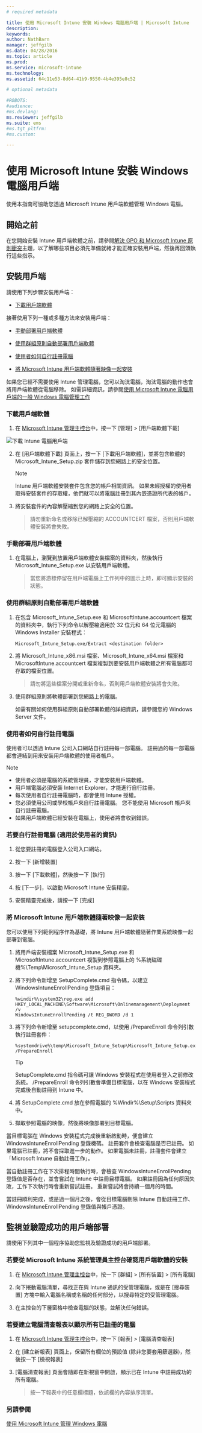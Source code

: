 ```yaml
---
# required metadata

title: 使用 Microsoft Intune 安裝 Windows 電腦用戶端 | Microsoft Intune
description:
keywords:
author: NathBarn
manager: jeffgilb
ms.date: 04/28/2016
ms.topic: article
ms.prod:
ms.service: microsoft-intune
ms.technology:
ms.assetid: 64c11e53-8d64-41b9-9550-4b4e395e8c52

# optional metadata

#ROBOTS:
#audience:
#ms.devlang:
ms.reviewer: jeffgilb
ms.suite: ems
#ms.tgt_pltfrm:
#ms.custom:

---
```


# 使用 Microsoft Intune 安裝 Windows 電腦用戶端
使用本指南可協助您透過 Microsoft Intune 用戶端軟體管理 Windows 電腦。

## 開始之前
在您開始安裝 Intune 用戶端軟體之前，請參閱[解決 GPO 和 Microsoft Intune 原則衝突](resolve-gpo-and-microsoft-intune-policy-conflicts.md)主題，以了解哪些項目必須先準備就緒才能正確安裝用戶端，然後再回頭執行這些指示。

## 安裝用戶端
請使用下列步驟安裝用戶端：

-   [下載用戶端軟體](#to-download-the-client-software)

接著使用下列一種或多種方法來安裝用戶端：

-   [手動部署用戶端軟體](#to-manually-deploy-the-client-software)

-   [使用群組原則自動部署用戶端軟體](#to-automatically-deploy-the-client-software-by-using-group-policy)

-   [使用者如何自行註冊電腦](#how-users-can-self-enroll-their-computers)

-   [將 Microsoft Intune 用戶端軟體隨著映像一起安裝](#install-the-microsoft-intune-client-software-as-part-of-an-image)

如果您已經不需要使用 Intune 管理電腦，您可以淘汰電腦，淘汰電腦的動作也會將用戶端軟體從電腦移除。 如需詳細資訊，請參閱[使用 Microsoft Intune 電腦用戶端的一般 Windows 電腦管理工作](common-windows-pc-management-tasks-with-the-microsoft-intune-computer-client.md)

### 下載用戶端軟體

1.  在 [Microsoft Intune 管理主控台](https://manage.microsoft.com/)中，按一下 [管理] &gt; [用戶端軟體下載]

  ![下載 Intune 電腦用戶端](./media/pc-SA-client-download.png)

2.  在 [用戶端軟體下載] 頁面上，按一下 [下載用戶端軟體]，並將包含軟體的 Microsoft_Intune_Setup.zip 套件儲存到您網路上的安全位置。

    > [!NOTE]
    > Intune 用戶端軟體安裝套件包含您的帳戶相關資訊。 如果未經授權的使用者取得安裝套件的存取權，他們就可以將電腦註冊到其內嵌憑證所代表的帳戶。

3.  將安裝套件的內容解壓縮到您的網路上安全的位置。

    > 請勿重新命名或移除已解壓縮的 ACCOUNTCERT 檔案，否則用戶端軟體安裝將會失敗。

### 手動部署用戶端軟體

1.  在電腦上，瀏覽到放置用戶端軟體安裝檔案的資料夾，然後執行 Microsoft_Intune_Setup.exe 以安裝用戶端軟體。

    > 當您將游標停留在用戶端電腦上工作列中的圖示上時，即可顯示安裝的狀態。

### 使用群組原則自動部署用戶端軟體

1.  在包含 Microsoft_Intune_Setup.exe 和 MicrosoftIntune.accountcert 檔案的資料夾中，執行下列命令以解壓縮適用於 32 位元和 64 位元電腦的 Windows Installer 安裝程式：

    ```
    Microsoft_Intune_Setup.exe/Extract <destination folder>
    ```

2.  將 Microsoft_Intune_x86.msi 檔案、Microsoft_Intune_x64.msi 檔案和 MicrosoftIntune.accountcert 檔案複製到要安裝用戶端軟體之所有電腦都可存取的檔案位置。

    > 請勿將這些檔案分開或重新命名，否則用戶端軟體安裝將會失敗。

3.  使用群組原則將軟體部署到您網路上的電腦。

    如需有關如何使用群組原則自動部署軟體的詳細資訊，請參閱您的 Windows Server 文件。

### 使用者如何自行註冊電腦
使用者可以透過 Intune 公司入口網站自行註冊每一部電腦。 註冊過的每一部電腦都會連結到用來安裝用戶端軟體的使用者帳戶。

> [!NOTE]
> -   使用者必須是電腦的系統管理員，才能安裝用戶端軟體。
> -   用戶端電腦必須安裝 Internet Explorer，才能進行自行註冊。
> -   每次使用者自行註冊電腦時，都會使用 Intune 授權。
> -   您必須使用公司或學校帳戶來自行註冊電腦。 您不能使用 Microsoft 帳戶來自行註冊電腦。
> -   如果用戶端軟體已經安裝在電腦上，使用者將會收到錯誤。

### 若要自行註冊電腦 (適用於使用者的資訊)

1.  從您要註冊的電腦登入公司入口網站。

2.  按一下 [新增裝置]

3.  按一下 [下載軟體]，然後按一下 [執行]

4.  按 [下一步]，以啟動 Microsoft Intune 安裝精靈。

5.  安裝精靈完成後，請按一下 [完成]

### 將 Microsoft Intune 用戶端軟體隨著映像一起安裝
您可以使用下列範例程序作為基礎，將 Intune 用戶端軟體隨著作業系統映像一起部署到電腦。

1.  將用戶端安裝檔案 Microsoft_Intune_Setup.exe 和 MicrosoftIntune.accountcert 複製到參照電腦上的 %系統磁碟機%\Temp\Microsoft_Intune_Setup 資料夾。

2.  將下列命令新增至 SetupComplete.cmd 指令碼，以建立 WindowsIntuneEnrollPending 登錄項目：

    ```
    %windir%\system32\reg.exe add HKEY_LOCAL_MACHINE\Software\Microsoft\Onlinemanagement\Deployment /v
    WindowsIntuneEnrollPending /t REG_DWORD /d 1
    ```

3.  將下列命令新增至 setupcomplete.cmd，以使用 /PrepareEnroll 命令列引數執行註冊套件：

    ```
    %systemdrive%\temp\Microsoft_Intune_Setup\Microsoft_Intune_Setup.exe /PrepareEnroll
    ```
    > [!TIP]
    >  SetupComplete.cmd 指令碼可讓 Windows 安裝程式在使用者登入之前修改系統。 /PrepareEnroll 命令列引數會準備目標電腦，以在 Windows 安裝程式完成後自動註冊到 Intune 中。

4.  將 SetupComplete.cmd 放在參照電腦的 %Windir%\Setup\Scripts 資料夾中。

5.  擷取參照電腦的映像，然後將映像部署到目標電腦。

當目標電腦在 Windows 安裝程式完成後重新啟動時，便會建立 WindowsIntuneEnrollPending 登錄機碼。 註冊套件會檢查電腦是否已註冊。 如果電腦已註冊，將不會採取進一步的動作。 如果電腦未註冊，註冊套件會建立「Microsoft Intune 自動註冊工作」。

當自動註冊工作在下次排程時間執行時，會檢查 WindowsIntuneEnrollPending 登錄值是否存在，並會嘗試在 Intune 中註冊目標電腦。 如果註冊因為任何原因失敗，工作下次執行時會重新嘗試註冊。 重新嘗試將會持續一個月的時間。

當註冊順利完成，或是過一個月之後，會從目標電腦刪除 Intune 自動註冊工作、WindowsIntuneEnrollPending 登錄值與帳戶憑證。

## 監視並驗證成功的用戶端部署
請使用下列其中一個程序協助您監視及驗證成功的用戶端部署。

### 若要從 Microsoft Intune 系統管理員主控台確認用戶端軟體的安裝

1.  在 [Microsoft Intune 管理主控台](https://manage.microsoft.com/)中，按一下 [群組] &gt; [所有裝置] &gt; [所有電腦]

2.  向下捲動電腦清單，尋找正在與 Intune 通訊的受管理電腦，或是在 [搜尋裝置] 方塊中輸入電腦名稱或名稱的任何部分，以搜尋特定的受管理電腦。

3.  在主控台的下層窗格中檢查電腦的狀態，並解決任何錯誤。

### 若要建立電腦清查報表以顯示所有已註冊的電腦

1.  在 [Microsoft Intune 管理主控台](https://manage.microsoft.com/)中，按一下 [報表] &gt; [電腦清查報表]

2.  在 [建立新報表] 頁面上，保留所有欄位的預設值 (除非您要套用篩選器)，然後按一下 [檢視報表]

3.  [電腦清查報表] 頁面會隨即在新視窗中開啟，顯示已在 Intune 中註冊成功的所有電腦。

    > 按一下報表中的任意欄標題，依該欄的內容排序清單。


### 另請參閱
[使用 Microsoft Intune 管理 Windows 電腦](manage-windows-pcs-with-microsoft-intune.md)


<!--HONumber=May16_HO2-->



